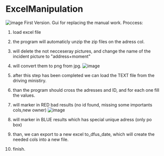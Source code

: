 # ExcelManipulation
![image](https://github.com/YanivGabay/ExcelManipulation/assets/154590609/a6af9838-cc8f-473f-99d0-adfd31ed24c4)
First Version.
Gui for replacing the manual work.
Proccess:
1. load excel file
2. the program will automaticly unzip the zip files on the adress col.
3. will delete the not necceseray pictures, and change the name of the incident picture to "address+moment"
4. will convert them to png from jpg. ![image](https://github.com/YanivGabay/ExcelManipulation/assets/154590609/56e272ee-cba7-4c3b-8bde-1d13cbe7d22d)

5. after this step has been completed we can load the TEXT file from the driving ministiry.
6. than the program should cross the adresses and ID, and for each one fill the values.
7. will marker in RED bad results (no id found, missing some importants cols,new owner) ![image](https://github.com/YanivGabay/ExcelManipulation/assets/154590609/b8c881df-320c-451d-a85d-2205b2e93209)
8. will marker in BLUE results which has special unique adress (only po box)
9. than, we can export to a new excel to_dfus_date, which will create the needed cols into a new file.
10. finish.



